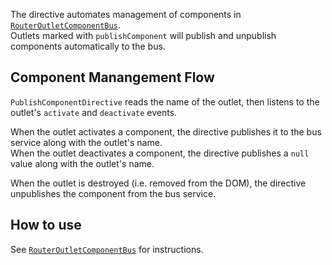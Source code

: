 The directive automates management of components in [`RouterOutletComponentBus`](../routeroutletcomponentbus.html).  
Outlets marked with `publishComponent` will publish and unpublish components automatically to the bus.

## Component Manangement Flow
`PublishComponentDirective` reads the name of the outlet, then listens to the outlet's `activate` and `deactivate` events.

When the outlet activates a component, the directive publishes it to the bus service along with the outlet's name.  
When the outlet deactivates a component, the directive publishes a `null` value along with the outlet's name.  

When the outlet is destroyed (i.e. removed from the DOM), the directive unpublishes the component from the bus service.

## How to use
See [`RouterOutletComponentBus`](../routeroutletcomponentbus.html#How-to-use) for instructions.
